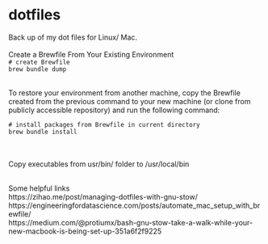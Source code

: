 # dotfiles
Back up of my dot files for Linux/ Mac.
<br>
<br>
Create a Brewfile From Your Existing Environment <br>
<code># create Brewfile </code><br>
<code>brew bundle dump</code>

<br>
To restore your environment from another machine, copy the Brewfile created from the previous command to your new machine (or clone from publicly accessible repository) and run the following command:
<br>

<code>
# install packages from Brewfile in current directory </code>
<br>
<code>brew bundle install
</code>
<br>
<br>

Copy executables from usr/bin/ folder to /usr/local/bin

<br> 
Some helpful links <br>
https://zihao.me/post/managing-dotfiles-with-gnu-stow/ <br>
https://engineeringfordatascience.com/posts/automate_mac_setup_with_brewfile/ <br>
https://medium.com/@protiumx/bash-gnu-stow-take-a-walk-while-your-new-macbook-is-being-set-up-351a6f2f9225
